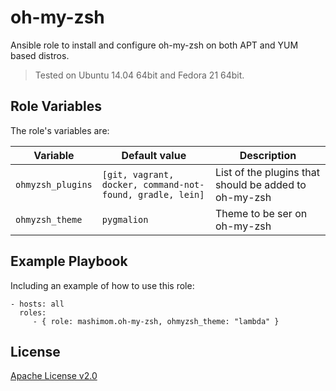 # oh-my-zsh

Ansible role to install and configure oh-my-zsh on both APT and YUM based distros.
> Tested on Ubuntu 14.04 64bit and Fedora 21 64bit.

## Role Variables

The role's variables are:

| Variable | Default value | Description |
|----------|---------------|-------------|
| `ohmyzsh_plugins` | `[git, vagrant, docker, command-not-found, gradle, lein]` | List of the plugins that should be added to oh-my-zsh |
| `ohmyzsh_theme` | `pygmalion` | Theme to be ser on oh-my-zsh |

## Example Playbook

Including an example of how to use this role:

    - hosts: all
      roles:
         - { role: mashimom.oh-my-zsh, ohmyzsh_theme: "lambda" }

## License

[Apache License v2.0](LICENSE)
